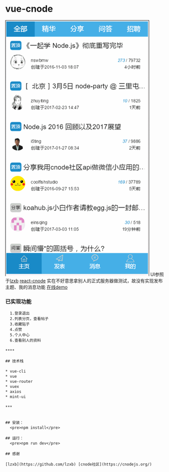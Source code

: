 # vue-cnode
![截图](./GIF.gif)
UI参照于[lzxb](https://github.com/lzxb) [react-cnode](https://github.com/lzxb/react-cnode)
实在不好意思拿别人的正式服务器做测试，故没有实现发布主题、我的消息功能
[在线demo](https://zdouble.github.io/vue-cnode)

### 已实现功能
```
  1.登录退出
  2.列表分页，查看帖子
  3.收藏贴子
  4.点赞
  5.个人中心
  6.查看别人的资料

****

## 技术栈

* vue-cli
* vue
* vue-router
* vuex
* axios
* mint-ui

***


## 安装：
  <pre>npm install</pre>

## 运行：
  <pre>npm run dev</pre>

## 感谢

[lzxb](https://github.com/lzxb) [cnode社区](https://cnodejs.org/)

